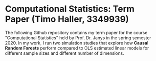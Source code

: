 # Computational Statistics: Term Paper (Timo Haller, 3349939)

The following Github repository contains my term paper for the course "Computational Statistics" held by Prof. Dr. Janys in the spring semester 2020. 
In my work, I run two simulation studies that explore how **Causal Random Forests** perform compared to OLS estimated linear models for different sample sizes and different number of dimensions. <br>



